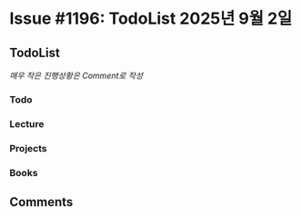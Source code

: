 # Issue #1196: TodoList 2025년 9월 2일

## TodoList

*매우 작은 진행상황은 Comment로 작성*

### Todo  

### Lecture

### Projects

### Books


## Comments

